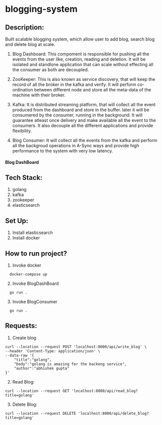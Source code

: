 # blogging-system

## Description:
Built scalable blogging system, which allow user to add blog, search blog and delete blog at scale.
1. Blog Dashboard:
This compoment is responsible for pushing all the events from the user like, creation, reading and deletion. It will be isolated and standlone application that can scale without effecting all the consumer as both are decoupled.

2. ZooKeeper:
This is also known as service discovery, that will keep the record of all the broker in the kafka and verify. It will perform co-ordination between different node and store all the meta-data of the machine with their broker.

3. Kafka:
It is distributed streaming platform, that will collect all the event produced from the dashboard and store in the buffer. later it will be consumered by the consumer, running in the background. It will guarantee atleast once delivery and make available all the event to the consumers. It also decouple all the different applications and provide flexibility.

4. Blog Consumer:
It will collect all the events from the kafka and perform all the backgroud operations in A-Sync ways and provide high performance to the system with very low latency.

#### Blog DashBoard


## Tech Stack:
1. golang
2. kafka
3. zookeeper
4. elasticsearch

## Set Up:
1. Install elasticsearch
2. Install docker

## How to run project?
1. Invoke docker
```
  docker-compose up
```

2. Invoke BlogDashBoard
```
  go run .
```

3. Invoke BlogConsumer
```
  go run .
```

## Requests:
1. Create blog
```
curl --location --request POST 'localhost:8000/api/write_blog' \
--header 'Content-Type: application/json' \
--data-raw '{
    "title":"golang",
    "body":"golang is amazing for the backeng service",
    "author":"abhishek gupta"
}'
```
2. Read Blog:
```
curl --location --request GET 'localhost:8000/api/read_blog?title=golang'
```
3. Delete Blog:
```
curl --location --request DELETE 'localhost:8000/api/delete_blog?title=golang'
```
